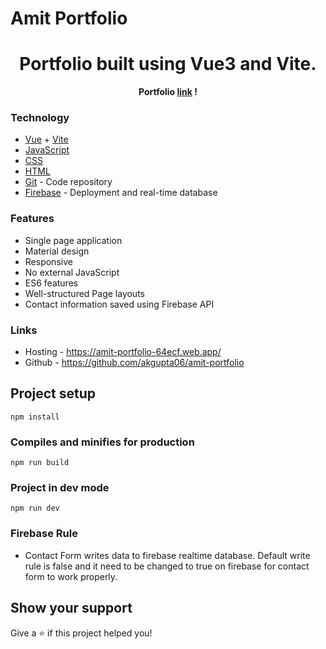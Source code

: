 # Amit Portfolio

<h1 align="center">Portfolio built using Vue3 and Vite.</h1>

<p align="center"><strong>Portfolio <a href="https://amit-portfolio-64ecf.web.app/">link</a> ! </strong></p>

### Technology

- [Vue](https://vuejs.org/) + [Vite](https://vitejs.dev/)
- [JavaScript](https://www.w3schools.com/js/)
- [CSS](https://www.w3schools.com/css/)
- [HTML](https://www.w3schools.com/html/)
- [Git](https://github.com/) - Code repository
- [Firebase](https://firebase.google.com/) - Deployment and real-time database

### Features

- Single page application
- Material design
- Responsive 
- No external JavaScript
- ES6 features
- Well-structured Page layouts
- Contact information saved using Firebase API

### Links

- Hosting - https://amit-portfolio-64ecf.web.app/
- Github - https://github.com/akgupta06/amit-portfolio

## Project setup
```
npm install
```
### Compiles and minifies for production
```
npm run build
```
### Project in dev mode
```
npm run dev
```

### Firebase Rule

- Contact Form writes data to firebase realtime database. Default write rule is false and it need to be changed to true
on firebase for contact form to work properly.

## Show your support

Give a ⭐️ if this project helped you!